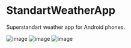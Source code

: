 # StandartWeatherApp
Superstandart weather app for Android phones.

![image](https://user-images.githubusercontent.com/89610640/151666670-4f3df89c-82c5-4372-8dba-2e3253ba71a5.png)
![image](https://user-images.githubusercontent.com/89610640/151666691-f2315411-e7a5-4655-a896-ddff43b5e67f.png)
![image](https://user-images.githubusercontent.com/89610640/151666703-af394ecf-3309-4563-aa02-4edee3c3e59f.png)
